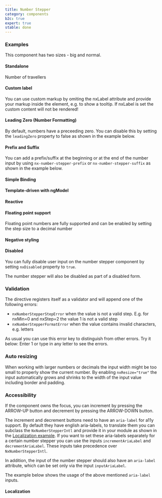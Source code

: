 ```yaml
---
title: Number Stepper
category: components
b2c: true
expert: true
stable: done
---
```


### Examples
This component has two sizes - big and normal.

<!-- example(number-stepper-sizes) -->

#### Standalone
Number of travellers

<!-- example(number-stepper-standalone) -->

#### Custom label
You can use custom markup by omiting the nxLabel attribute and provide your markup inside the element, e.g. to show a tooltip. If nxLabel is set the custom content will not be rendered!

<!-- example(number-stepper-custom-label) -->

#### Leading Zero (Number Formatting)
By default, numbers have a preceeding zero. You can disable this by setting the `leadingZero` property to false as shown in the example below.

<!-- example(number-stepper-formatting) -->

#### Prefix and Suffix
You can add a prefix/suffix at the beginning or at the end of the number input by using `nx-number-stepper-prefix` or `nx-number-stepper-suffix` as shown in the example below.

<!-- example(number-stepper-additions) -->

#### Simple Binding

<!-- example(number-stepper-simple-binding) -->

#### Template-driven with ngModel

<!-- example(number-stepper-template-driven) -->

#### Reactive

<!-- example(number-stepper-reactive) -->

#### Floating point support
Floating point numbers are fully supported and can be enabled by setting the step size to a decimal number

<!-- example(number-stepper-floating-point) -->

#### Negative styling

<!-- example(number-stepper-negative) -->

#### Disabled
You can fully disable user input on the number stepper component by setting `nxDisabled` property to `true`.

<!-- example(number-stepper-disabled-explicit) -->

The number stepper will also be disabled as part of a disabled form.

<!-- example(number-stepper-disabled-implicit) -->

### Validation
The directive registers itself as a validator and will append one of the following errors:

* `nxNumberStepperStepError` when the value is not a valid step. E.g. for nxMin=0 and nxStep=2 the value 1 is not a valid step
* `nxNumberStepperFormatError` when the value contains invalid characters, e.g. letters

As usual you can use this error key to distinguish from other errors.
Try it below: Enter 1 or type in any letter to see the errors.

<!-- example(number-stepper-validation) -->

### Auto resizing
When working with larger numbers or decimals the input width might be too small to properly show the current number. By enabling `nxResize="true"` the input automatically grows and shrinks to the width of the input value including border and padding.

<!-- example(number-stepper-auto-resizing) -->

### Accessibility
If the component owns the focus, you can increment by pressing the ARROW-UP button and decrement by pressing the ARROW-DOWN button.

The increment and decrement buttons need to have an `aria-label` for a11y support. By default they have english aria-labels, to translate them you can subclass the `NxNumberStepperIntl` and provide it in your module as shown in the [Localization example](./documentation/number-stepper/overview#localization). If you want to set these aria-labels separately for a certain number stepper you can use the inputs `incrementAriaLabel` and `decrementAriaLabel`. These inputs take precedence over `NxNumberStepperIntl`.

In addition, the input of the number stepper should also have an `aria-label` attribute, which can be set only via the input `inputAriaLabel`.

The example below shows the usage of the above mentioned `aria-label` inputs.

<!-- example(number-stepper-a11y) -->

#### Localization
<!-- example(number-stepper-localize) -->
